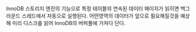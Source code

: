 InnoDB 스토리지 엔진의 기능으로 특정 테이블의 연속된 데이터 페이지가 읽히면 백그라운드 스레드에서 자동으로 실행된다.
어떤영역의 데이터가 앞으로 필요해질것을 예상해 미리 디스크를 읽어 InnoDB의 버퍼풀에 가져다 단다.  